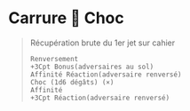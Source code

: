 # Carrure  Choc

> Récupération brute du 1er jet sur cahier
>
> ```text
> Renversement 
> +3Cpt Bonus(adversaires au sol)
> Affinité Réaction(adversaire renversé)
> Choc (1d6 dégâts) (×)
> Affinité 
> +3Cpt Réaction(adversaire renversé)
> ```

